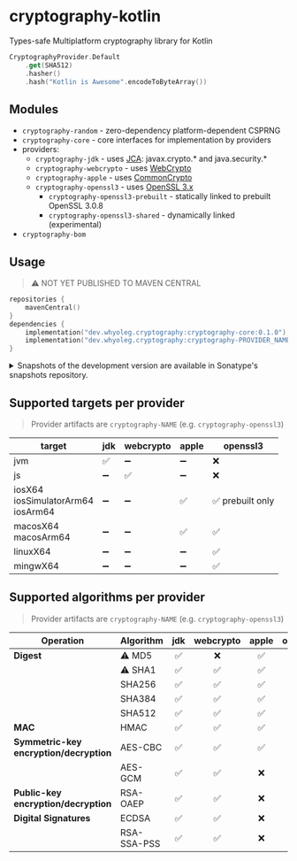 # cryptography-kotlin

Types-safe Multiplatform cryptography library for Kotlin

```kotlin
CryptographyProvider.Default
    .get(SHA512)
    .hasher()
    .hash("Kotlin is Awesome".encodeToByteArray())
```

## Modules

* `cryptography-random` - zero-dependency platform-dependent CSPRNG
* `cryptography-core` - core interfaces for implementation by providers
* providers:
    * `cryptography-jdk` -
      uses [JCA](https://docs.oracle.com/en/java/javase/17/security/java-cryptography-architecture-jca-reference-guide.html): javax.crypto.*
      and java.security.*
    * `cryptography-webcrypto` - uses [WebCrypto](https://developer.mozilla.org/en-US/docs/Web/API/Web_Crypto_API)
    * `cryptography-apple` -
      uses [CommonCrypto](https://developer.apple.com/library/archive/documentation/Security/Conceptual/cryptoservices/Introduction/Introduction.html)
    * `cryptography-openssl3` - uses [OpenSSL 3.x](https://www.openssl.org)
        * `cryptography-openssl3-prebuilt` - statically linked to prebuilt OpenSSL 3.0.8
        * `cryptography-openssl3-shared` - dynamically linked (experimental)
* `cryptography-bom`

## Usage

> ⚠️ NOT YET PUBLISHED TO MAVEN CENTRAL

```kotlin
repositories {
    mavenCentral()
}
dependencies {
    implementation("dev.whyoleg.cryptography:cryptography-core:0.1.0")
    implementation("dev.whyoleg.cryptography:cryptography-PROVIDER_NAME:0.1.0")
}
```

<details>
<summary>Snapshots of the development version are available in Sonatype's snapshots repository.</summary>
<p>

```kotlin
repositories {
    maven("https://s01.oss.sonatype.org/content/repositories/snapshots/")
}
dependencies {
    implementation("dev.whyoleg.cryptography:cryptography-core:0.1.0-SNAPSHOT")
    implementation("dev.whyoleg.cryptography:cryptography-PROVIDER_NAME:0.1.0-SNAPSHOT")
}
```

</p>
</details>

## Supported targets per provider

> Provider artifacts are `cryptography-NAME` (e.g. `cryptography-openssl3`)

| target                                    | jdk | webcrypto | apple | openssl3        |
|-------------------------------------------|-----|-----------|-------|-----------------|
| jvm                                       | ✅   | ➖         | ➖     | ❌               |
| js                                        | ➖   | ✅         | ➖     | ❌               |
| iosX64<br/>iosSimulatorArm64<br/>iosArm64 | ➖   | ➖         | ✅     | ✅ prebuilt only |
| macosX64<br/>macosArm64                   | ➖   | ➖         | ✅     | ✅               |
| linuxX64                                  | ➖   | ➖         | ➖     | ✅               |
| mingwX64                                  | ➖   | ➖         | ➖     | ✅               |

## Supported algorithms per provider

> Provider artifacts are `cryptography-NAME` (e.g. `cryptography-openssl3`)

| Operation                                   | Algorithm   | jdk | webcrypto | apple | openssl3 |
|---------------------------------------------|-------------|:---:|:---------:|:-----:|:--------:|
| **Digest**                                  | ⚠️ MD5      |  ✅  |     ❌     |   ✅   |    ✅     |
|                                             | ⚠️ SHA1     |  ✅  |     ✅     |   ✅   |    ✅     |
|                                             | SHA256      |  ✅  |     ✅     |   ✅   |    ✅     |
|                                             | SHA384      |  ✅  |     ✅     |   ✅   |    ✅     |
|                                             | SHA512      |  ✅  |     ✅     |   ✅   |    ✅     |
| **MAC**                                     | HMAC        |  ✅  |     ✅     |   ✅   |    ✅     |
| **Symmetric-key<br/>encryption/decryption** | AES-CBC     |  ✅  |     ✅     |   ✅   |    ✅     |
|                                             | AES-GCM     |  ✅  |     ✅     |   ❌   |    ✅     |
| **Public-key<br/>encryption/decryption**    | RSA-OAEP    |  ✅  |     ✅     |   ❌   |    ✅     |
| **Digital Signatures**                      | ECDSA       |  ✅  |     ✅     |   ❌   |    ✅     |
|                                             | RSA-SSA-PSS |  ✅  |     ✅     |   ❌   |    ✅     |
